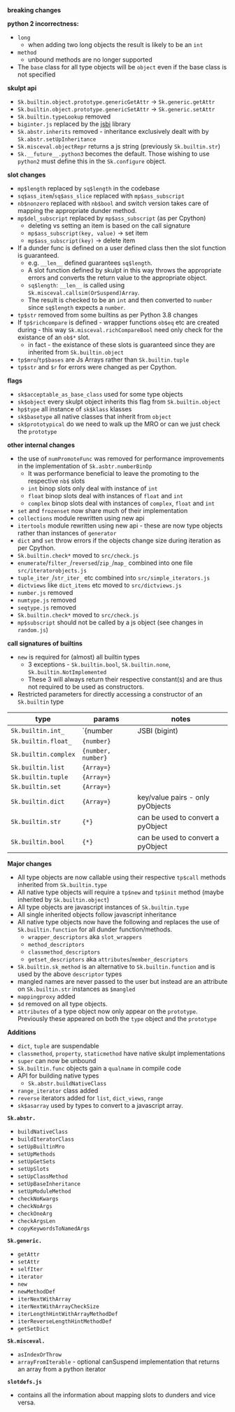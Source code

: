 **breaking changes**

**python 2 incorrectness:**
- `long`
  - when adding two long objects the result is likely to be an `int`
- `method`
  - unbound methods are no longer supported
- The `base` class for all type objects will be `object` even if the base class is not specified


**skulpt api**
- `Sk.builtin.object.prototype.genericGetAttr` -> `Sk.generic.getAttr`
- `Sk.builtin.object.prototype.genericSetAttr` -> `Sk.generic.setAttr`
- `Sk.builtin.typeLookup` removed
- `biginter.js` replaced by the [jsbi](https://github.com/GoogleChromeLabs/jsbi) library
- `Sk.abstr.inherits` removed - inheritance exclusively dealt with by `Sk.abstr.setUpInheritance`
- `Sk.misceval.objectRepr` returns a js string (previously `Sk.builtin.str`)
- `Sk.__future__.python3` becomes the default. Those wishing to use `python2` must define this in the `Sk.configure` object. 

**slot changes**
- `mp$length` replaced by `sq$length` in the codebase
- `sq$ass_item`/`sq$ass_slice` replaced with `mp$ass_subscript`
- `nb$nonzero` replaced with `nb$bool` and switch version takes care of mapping the appropriate dunder method.
- `mp$del_subscript` replaced by `mp$ass_subscript` (as per Cpython)
  - deleting vs setting an item is based on the call signature
  - `mp$ass_subscript(key, value)` -> set item
  - `mp$ass_subscript(key)` -> delete item
- If a dunder func is defined on a user defined class then the slot function is guaranteed. 
  - e.g. `__len__` defined guarantees `sq$length`. 
  - A slot function defined by skulpt in this way throws the appropriate errors and converts the return value to the appropriate object. 
  - `sq$length`: `__len__` is called using `Sk.misceval.callsim(OrSuspend)Array`. 
  - The result is checked to be an `int` and then converted to `number` since `sq$length` expects a `number`.
- `tp$str` removed from some builtins as per Python 3.8 changes
- If `tp$richcompare` is defined - wrapper functions `ob$eq` etc are created during - this way `Sk.misceval.richCompareBool` need only check for the existance of an `ob$*` slot. 
  - in fact - the existance of these slots is guaranteed since they are inherited from `Sk.builtin.object`
- `tp$mro`/`tp$bases` are Js Arrays rather than `Sk.builtin.tuple`
- `tp$str` and `$r` for errors were changed as per Cpython.

**flags**
- `sk$acceptable_as_base_class` used for some type objects
- `sk$object` every skulpt object inherits this flag from `Sk.builtin.object`
- `hp$type` all instance of `sk$klass` klasses
- `sk$basetype` all native classes that inherit from `object`
- `sk$prototypical` do we need to walk up the MRO or can we just check the `prototype`

**other internal changes**
- the use of `numPromoteFunc` was removed for performance improvements in the implementation of `Sk.asbtr.numberBinOp`
  - It was performance beneficial to leave the promoting to the respective `nb$` slots
  - `int` binop slots only deal with instance of `int`
  - `float` binop slots deal with instances of `float` and `int`
  - `complex` binop slots deal with instances of `complex`, `float` and `int`
- `set` and `frozenset` now share much of their implementation
- `collections` module rewritten using new api
- `itertools` module rewritten using new api - these are now type objects rather than instances of `generator`
- `dict` and `set` throw errors if the objects change size during iteration as per Cpython.
- `Sk.builtin.check*` moved to `src/check.js`
- `enumerate`/`filter_`/`reversed`/`zip_`/`map_` combined into one file `src/iteratorobjects.js`
- `tuple_iter_`/`str_iter_` etc combined into `src/simple_iterators.js`
- `dictviews` like `dict_items` etc moved to `src/dictviews.js`
- `number.js` removed
- `numtype.js` removed
- `seqtype.js` removed
- `Sk.builtin.check*` moved to `src/check.js`
- `mp$subscript` should not be called by a js object (see changes in `random.js`)


**call signatures of builtins**
- `new` is required for (almost) all builtin types
  - 3 exceptions - `Sk.builtin.bool`, `Sk.builtin.none`, `Sk.builtin.NotImplemented`
  - These 3 will always return their respective constant(s) and are thus not required to be used as constructors. 
- Restricted parameters for directly accessing a constructor of an `Sk.builtin` type



| type  | params   | notes |
|---|---|---|
| `Sk.builtin.int_`  | `{number| JSBI (bigint)| string| undefined}`  | |
| `Sk.builtin.float_`  | `{number}`  | |
| `Sk.builtin.complex`  | `{number, number}`  | |
| `Sk.builtin.list`  | `{Array=}`  | |
| `Sk.builtin.tuple`  | `{Array=}`  | |
| `Sk.builtin.set`  | `{Array=}`  | |
| `Sk.builtin.dict`  | `{Array=}`  | key/value pairs - only pyObjects |
| `Sk.builtin.str`  | `{*}`  | can be used to convert a pyObject|
| `Sk.builtin.bool`  | `{*}`  | can be used to convert a pyObject|


**Major changes**
- All type objects are now callable using their respective `tp$call` methods inherited from `Sk.builtin.type`
- All native type objects will require a `tp$new` and `tp$init` method (maybe inherited by `Sk.builtin.object`)
- All type objects are javascript instances of `Sk.builtin.type`
- All single inherited objects follow javascript inheritance
- All native type objects now have the following and replaces the use of `Sk.builtin.function` for all dunder function/methods.
  - `wrapper_descriptors` aka `slot_wrappers`
  - `method_descriptors` 
  - `classmethod_descriptors`
  - `getset_descriptors` aka `attributes`/`member_descriptors`
- `Sk.builtin.sk_method` is an alternative to `Sk.builtin.function` and is used by the above `descriptor` types
- mangled names are never passed to the user but instead are an attribute on `Sk.builtin.str` instances as `$mangled`
- `mappingproxy` added
- `$d` removed on all type objects.
- `attributes` of a type object now only appear on the `prototype`. Previously these appeared on both the `type` object and the `prototype`



**Additions**
- `dict`, `tuple` are suspendable
- `classmethod`, `property`, `staticmethod` have native skulpt implementations
- `super` can now be unbound
- `Sk.builtin.func` objects gain a `qualname` in compile code
- API for building native types 
  - `Sk.abstr.buildNativeClass`
- `range_iterator` class added
- `reverse` iterators added for `list`, `dict_views`, `range`
- `sk$asarray` used by types to convert to a javascript array. 


**`Sk.abstr.`**
- `buildNativeClass`
- `buildIteratorClass`
- `setUpBuiltinMro`
- `setUpMethods`
- `setUpGetSets`
- `setUpSlots`
- `setUpClassMethod`
- `setUpBaseInheritance`
- `setUpModuleMethod`
- `checkNoKwargs`
- `checkNoArgs`
- `checkOneArg`
- `checkArgsLen` 
- `copyKeywordsToNamedArgs`


**`Sk.generic.`**
- `getAttr`
- `setAttr`
- `selfIter`
- `iterator`
- `new` 
- `newMethodDef`
- `iterNextWithArray`
- `iterNextWithArrayCheckSize`
- `iterLengthHintWithArrayMethodDef`
- `iterReverseLengthHintMethodDef`
- `getSetDict`

**`Sk.misceval.`**
- `asIndexOrThrow`
- `arrayFromIterable` - optional canSuspend implementation that returns an array from a python iterator

**`slotdefs.js`**
- contains all the information about mapping slots to dunders and vice versa.